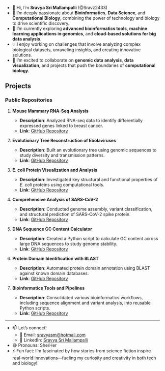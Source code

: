 - 👋 Hi, I’m **Sravya Sri Mallampalli** (@Sravz2433)
- 👀 I’m deeply passionate about **Bioinformatics**, **Data Science**, and **Computational Biology**, combining the power of technology and biology to drive scientific discovery.
- 🌱 I’m currently exploring **advanced bioinformatics tools**, **machine learning applications in genomics**, and **cloud-based solutions for big data analysis**.
- 💡 I enjoy working on challenges that involve analyzing complex biological datasets, unraveling insights, and creating innovative solutions.
- 💞️ I’m excited to collaborate on **genomic data analysis**, **data visualization**, and projects that push the boundaries of **computational biology**.

## **Projects**

### **Public Repositories**
1. **Mouse Mammary RNA-Seq Analysis**
   - **Description**: Analyzed RNA-seq data to identify differentially expressed genes linked to breast cancer.
   - **Link**: [GitHub Repository](https://github.com/Sravz2433/mouse-mammary-rna-seq-analysis)

2. **Evolutionary Tree Reconstruction of Ebolaviruses**
   - **Description**: Built an evolutionary tree using genomic sequences to study diversity and transmission patterns.
   - **Link**: [GitHub Repository](https://github.com/Sravz2433/ebolavirus-tree)

3. **E. coli Protein Visualization and Analysis**
   - **Description**: Investigated key structural and functional properties of *E. coli* proteins using computational tools.
   - **Link**: [GitHub Repository](https://github.com/Sravz2433/Ecoli-Protein-Visualization)

4. **Comprehensive Analysis of SARS-CoV-2**
   - **Description**: Conducted genome assembly, variant classification, and structural prediction of SARS-CoV-2 spike protein.
   - **Link**: [GitHub Repository](https://github.com/Sravz2433/sars-cov2-analysis/blob/main/README.md)

5. **DNA Sequence GC Content Calculator**
   - **Description**: Created a Python script to calculate GC content across large DNA sequences to study genome stability.
   - **Link**: [GitHub Repository](https://github.com/Sravz2433/GC-content-calculator)

6. **Protein Domain Identification with BLAST**
   - **Description**: Automated protein domain annotation using BLAST against known domain databases.
   - **Link**: [GitHub Repository](https://github.com/Sravz2433/protein-domain-annotation)

8. **Bioinformatics Tools and Pipelines**
   - **Description**: Consolidated various bioinformatics workflows, including sequence alignment and variant analysis, into reusable Python scripts.
   - **Link**: [GitHub Repository](https://github.com/Sravz2433/Bioinformatics)

---

- 📫 Let’s connect!
   - 📧 Email: [sravyasm@hotmail.com](mailto:sravyasm@hotmail.com)
   - 💼 LinkedIn: [Sravya Sri Mallampalli](https://www.linkedin.com/in/sravya-sri-mallampalli)
- 😄 Pronouns: She/Her
- ⚡ Fun fact: I’m fascinated by how stories from science fiction inspire real-world innovations—fueling my curiosity and creativity in both tech and biology!

<!---
Sravz2433/Sravz2433 is a ✨ special ✨ repository because its `README.md` (this file) appears on your GitHub profile.
You can click the Preview link to take a look at your changes.
--->

